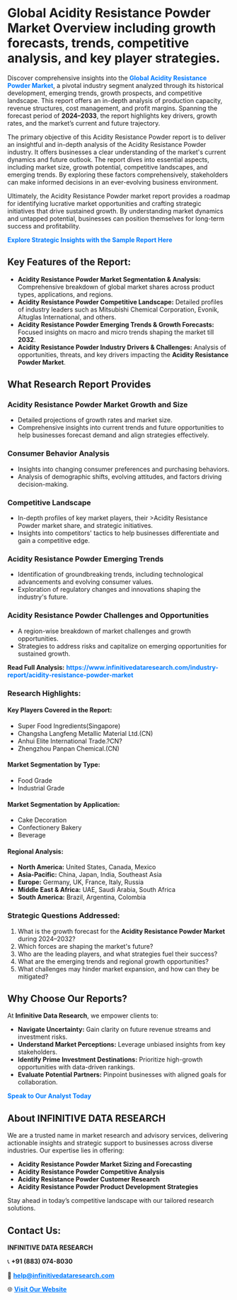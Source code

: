 <h1>Global Acidity Resistance Powder Market Overview including growth forecasts, trends, competitive analysis, and key player strategies.</h1>
<p>
Discover comprehensive insights into the 
<a href="https://www.infinitivedataresearch.com/industry-report/acidity-resistance-powder-market" rel="dofollow" style="color: #007BFF; text-decoration: none;"><strong>Global Acidity Resistance Powder Market</strong></a>, a pivotal industry segment analyzed through its historical development, emerging trends, growth prospects, and competitive landscape. This report offers an in-depth analysis of production capacity, revenue structures, cost management, and profit margins. Spanning the forecast period of <strong>2024–2033</strong>, the report highlights key drivers, growth rates, and the market’s current and future trajectory.
</p>
<p>
The primary objective of this Acidity Resistance Powder report is to deliver an insightful and in-depth analysis of the Acidity Resistance Powder industry. It offers businesses a clear understanding of the market's current dynamics and future outlook. The report dives into essential aspects, including market size, growth potential, competitive landscapes, and emerging trends. By exploring these factors comprehensively, stakeholders can make informed decisions in an ever-evolving business environment.
</p>
<p>
Ultimately, the Acidity Resistance Powder market report provides a roadmap for identifying lucrative market opportunities and crafting strategic initiatives that drive sustained growth. By understanding market dynamics and untapped potential, businesses can position themselves for long-term success and profitability.
</p>
<p>
<a href="https://www.infinitivedataresearch.com/request-sample/reportId=105709" style="color: #007BFF; text-decoration: none;"><strong>Explore Strategic Insights with the Sample Report Here</strong></a>
</p>

<h2>Key Features of the Report:</h2>
<ul>
<li><strong>Acidity Resistance Powder Market Segmentation & Analysis:</strong> Comprehensive breakdown of global market shares across product types, applications, and regions.</li>
<li><strong>Acidity Resistance Powder Competitive Landscape:</strong> Detailed profiles of industry leaders such as Mitsubishi Chemical Corporation, Evonik, Altuglas International, and others.</li>
<li><strong>Acidity Resistance Powder Emerging Trends & Growth Forecasts:</strong> Focused insights on macro and micro trends shaping the market till <strong>2032</strong>.</li>
<li><strong>Acidity Resistance Powder Industry Drivers & Challenges:</strong> Analysis of opportunities, threats, and key drivers impacting the <strong>Acidity Resistance Powder Market</strong>.</li>
</ul>

<h2>What Research Report Provides</h2>
<h3>Acidity Resistance Powder Market Growth and Size</h3>
<ul>
<li>Detailed projections of growth rates and market size.</li>
<li>Comprehensive insights into current trends and future opportunities to help businesses forecast demand and align strategies effectively.</li>
</ul>

<h3>Consumer Behavior Analysis</h3>
<ul>
<li>Insights into changing consumer preferences and purchasing behaviors.</li>
<li>Analysis of demographic shifts, evolving attitudes, and factors driving decision-making.</li>
</ul>

<h3>Competitive Landscape</h3>
<ul>
<li>In-depth profiles of key market players, their >Acidity Resistance Powder market share, and strategic initiatives.</li>
<li>Insights into competitors' tactics to help businesses differentiate and gain a competitive edge.</li>
</ul>

<h3>Acidity Resistance Powder Emerging Trends</h3>
<ul>
<li>Identification of groundbreaking trends, including technological advancements and evolving consumer values.</li>
<li>Exploration of regulatory changes and innovations shaping the industry's future.</li>
</ul>

<h3>Acidity Resistance Powder Challenges and Opportunities</h3>
<ul>
<li>A region-wise breakdown of market challenges and growth opportunities.</li>
<li>Strategies to address risks and capitalize on emerging opportunities for sustained growth.</li>
</ul>
<p><strong>Read Full Analysis:</strong> <a href="https://www.infinitivedataresearch.com/industry-report/acidity-resistance-powder-market" rel="dofollow" style="color: #007BFF; text-decoration: none;"><strong>https://www.infinitivedataresearch.com/industry-report/acidity-resistance-powder-market</strong></a></p>
<h3>Research Highlights:</h3>
<h4>Key Players Covered in the Report:</h4>
<ul><li>Super Food Ingredients(Singapore)</li><li>Changsha Langfeng Metallic Material Ltd.(CN)</li><li>Anhui Elite International Trade.?CN?</li><li>Zhengzhou Panpan Chemical.(CN)</li></ul>
<h4>Market Segmentation by Type:</h4>
<ul><li>Food Grade</li><li>Industrial Grade</li></ul>
<h4>Market Segmentation by Application:</h4>
<ul><li>Cake Decoration</li><li>Confectionery Bakery</li><li>Beverage</li></ul>

<h4>Regional Analysis:</h4>
<ul>
<li><strong>North America:</strong> United States, Canada, Mexico</li>
<li><strong>Asia-Pacific:</strong> China, Japan, India, Southeast Asia</li>
<li><strong>Europe:</strong> Germany, UK, France, Italy, Russia</li>
<li><strong>Middle East & Africa:</strong> UAE, Saudi Arabia, South Africa</li>
<li><strong>South America:</strong> Brazil, Argentina, Colombia</li>
</ul>

<h3>Strategic Questions Addressed:</h3>
<ol>
<li>What is the growth forecast for the <strong>Acidity Resistance Powder Market</strong> during 2024–2032?</li>
<li>Which forces are shaping the market's future?</li>
<li>Who are the leading players, and what strategies fuel their success?</li>
<li>What are the emerging trends and regional growth opportunities?</li>
<li>What challenges may hinder market expansion, and how can they be mitigated?</li>
</ol>

<h2>Why Choose Our Reports?</h2>
<p>At <strong>Infinitive Data Research</strong>, we empower clients to:</p>
<ul>
<li><strong>Navigate Uncertainty:</strong> Gain clarity on future revenue streams and investment risks.</li>
<li><strong>Understand Market Perceptions:</strong> Leverage unbiased insights from key stakeholders.</li>
<li><strong>Identify Prime Investment Destinations:</strong> Prioritize high-growth opportunities with data-driven rankings.</li>
<li><strong>Evaluate Potential Partners:</strong> Pinpoint businesses with aligned goals for collaboration.</li>
</ul>
<p><a href="https://www.infinitivedataresearch.com/industry-report/acidity-resistance-powder-market" rel="dofollow" style="color: #007BFF; text-decoration: none;"><strong>Speak to Our Analyst Today</strong></a></p>

<h2>About INFINITIVE DATA RESEARCH</h2>
<p>We are a trusted name in market research and advisory services, delivering actionable insights and strategic support to businesses across diverse industries. Our expertise lies in offering:</p>
<ul>
<li><strong>Acidity Resistance Powder Market Sizing and Forecasting</strong></li>
<li><strong>Acidity Resistance Powder Competitive Analysis</strong></li>
<li><strong>Acidity Resistance Powder Customer Research</strong></li>
<li><strong>Acidity Resistance Powder Product Development Strategies</strong></li>
</ul>
<p>Stay ahead in today’s competitive landscape with our tailored research solutions.</p>

<h2>Contact Us:</h2>
<p><strong>INFINITIVE DATA RESEARCH</strong></p>
<p>📞 <strong>+91 (883) 074-8030</strong></p>
<p>📧 <strong><a href="mailto:help@infinitivedataresearch.com" style="color: #007BFF;">help@infinitivedataresearch.com</a></strong></p>
<p>🌐 <strong><a href="https://www.infinitivedataresearch.com" rel="dofollow" style="color: #007BFF;">Visit Our Website</a></strong></p>